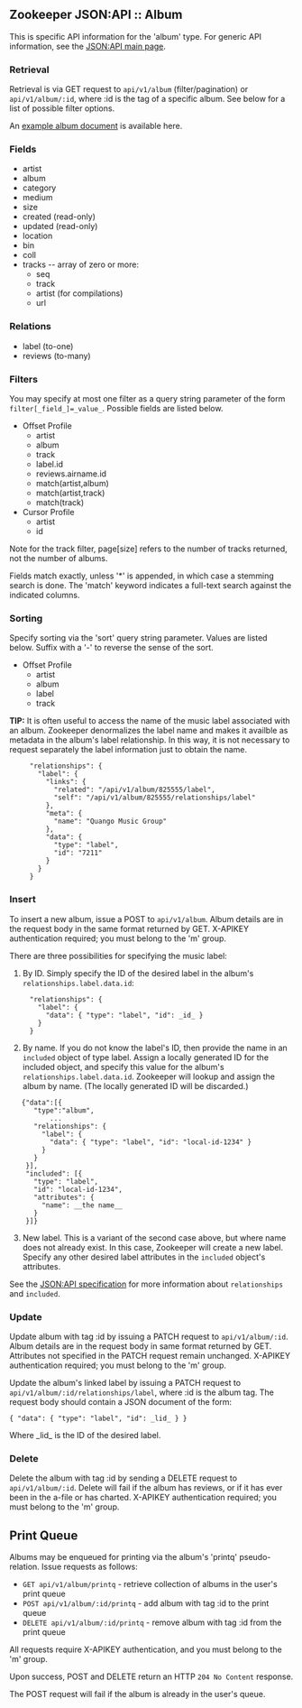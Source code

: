 ## Zookeeper JSON:API :: Album

This is specific API information for the 'album' type.  For generic API
information, see the [JSON:API main page](./API.md).

### Retrieval

Retrieval is via GET request to `api/v1/album` (filter/pagination) or
`api/v1/album/:id`, where :id is the tag of a specific album.  See
below for a list of possible filter options.

An [example album document](Samples.md#album) is available here.

### Fields

* artist
* album
* category
* medium
* size
* created (read-only)
* updated (read-only)
* location
* bin
* coll
* tracks -- array of zero or more:
  * seq
  * track
  * artist (for compilations)
  * url

### Relations

* label (to-one)
* reviews (to-many)

### Filters

You may specify at most one filter as a query string parameter of the
form `filter[_field_]=_value_`.  Possible fields are listed below.

* Offset Profile
  * artist
  * album
  * track
  * label.id
  * reviews.airname.id
  * match(artist,album)
  * match(artist,track)
  * match(track)
* Cursor Profile
  * artist
  * id

Note for the track filter, page[size] refers to the number of tracks
returned, not the number of albums.

Fields match exactly, unless '*' is appended, in which case a stemming
search is done.  The 'match' keyword indicates a full-text search against
the indicated columns.

### Sorting

Specify sorting via the 'sort' query string parameter.  Values are listed
below.  Suffix with a '-' to reverse the sense of the sort.

* Offset Profile
  * artist
  * album
  * label
  * track

**TIP:** It is often useful to access the name of the music label
associated with an album.  Zookeeper denormalizes the label name and
makes it availble as metadata in the album's label relationship.  In
this way, it is not necessary to request separately the label
information just to obtain the name.
````
     "relationships": {
       "label": {
         "links": {
           "related": "/api/v1/album/825555/label",
           "self": "/api/v1/album/825555/relationships/label"
         },
         "meta": {
           "name": "Quango Music Group"
         },
         "data": {
           "type": "label",
           "id": "7211"
         }
       }
     }
````

### Insert

To insert a new album, issue a POST to `api/v1/album`.  Album details
are in the request body in the same format returned by GET.  X-APIKEY
authentication required; you must belong to the 'm' group.

There are three possibilities for specifying the music label:
1. By ID.  Simply specify the ID of the desired label in the album's
   `relationships.label.data.id`:
````
     "relationships": {
       "label": {
         "data": { "type": "label", "id": _id_ }
       }
     }
````
2. By name.  If you do not know the label's ID, then provide the name in
   an `included` object of type label.  Assign a locally generated ID
   for the included object, and specify this value for the album's
   `relationships.label.data.id`.  Zookeeper will lookup and assign the
   album by name.  (The locally generated ID will be discarded.)
````
   {"data":[{
      "type":"album",
          ...
      "relationships": {
        "label": {
          "data": { "type": "label", "id": "local-id-1234" }
        }
      }
    }],
    "included": [{
      "type": "label",
      "id": "local-id-1234",
      "attributes": {
        "name": __the name__
      }
    }]}
````
3. New label.  This is a variant of the second case above, but where name
   does not already exist.  In this case, Zookeeper will create a new label.
   Specify any other desired label attributes in the `included` object's
   attributes.

See the [JSON:API specification](https://jsonapi.org/format/) for more
information about `relationships` and `included`.

### Update

Update album with tag :id by issuing a PATCH request to
`api/v1/album/:id`.  Album details are in the request body in same
format returned by GET.  Attributes not specified in the PATCH request
remain unchanged.  X-APIKEY authentication required; you must belong to
the 'm' group.

Update the album's linked label by issuing a PATCH request to
`api/v1/album/:id/relationships/label`, where :id is the album tag.
The request body should contain a JSON document of the form:

    { "data": { "type": "label", "id": _lid_ } }

Where \_lid_ is the ID of the desired label.

### Delete

Delete the album with tag :id by sending a DELETE request to
`api/v1/album/:id`.  Delete will fail if the album has reviews, or if
it has ever been in the a-file or has charted.  X-APIKEY
authentication required; you must belong to the 'm' group.

## Print Queue

Albums may be enqueued for printing via the album's 'printq'
pseudo-relation.  Issue requests as follows:

* `GET api/v1/album/printq` - retrieve collection of albums in the user's print queue
* `POST api/v1/album/:id/printq` - add album with tag :id to the print queue
* `DELETE api/v1/album/:id/printq` - remove album with tag :id from the print queue

All requests require X-APIKEY authentication, and you must belong to
the 'm' group.

Upon success, POST and DELETE return an HTTP `204 No Content` response.

The POST request will fail if the album is already in the user's
queue.
